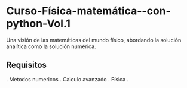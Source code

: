 # Curso-Física-matemática--con-python-Vol.1
Una visión de las matemáticas del mundo físico, abordando la solución analítica como la solución numérica.
## Requisitos
 . Metodos numericos
 . Calculo avanzado
 . Física 
 . 
